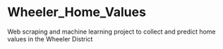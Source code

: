 # Wheeler_Home_Values
Web scraping and machine learning project to collect and predict home values in the Wheeler District
